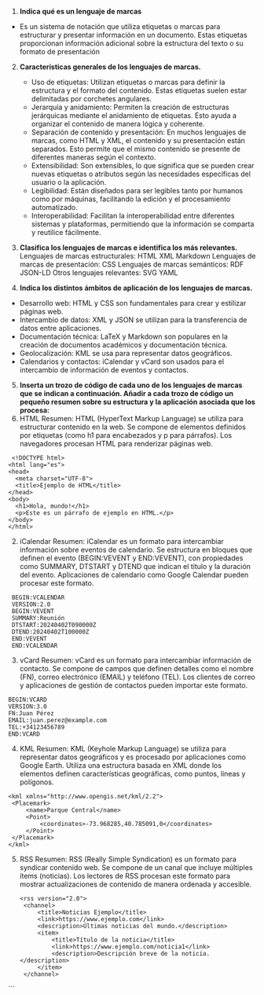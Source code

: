 1. **Indica qué es un lenguaje de marcas**
- Es un sistema de notación que utiliza etiquetas o marcas para estructurar y presentar información en un documento. Estas etiquetas proporcionan información adicional sobre la estructura del texto o su formato de presentación

2. **Características generales de los lenguajes de marcas.**
   - Uso de etiquetas: Utilizan etiquetas o marcas para definir la estructura y el formato del contenido. Estas etiquetas suelen estar delimitadas por corchetes angulares.
   - Jerarquía y anidamiento: Permiten la creación de estructuras jerárquicas mediante el anidamiento de etiquetas. Esto ayuda a organizar el contenido de manera lógica y coherente.
   - Separación de contenido y presentación: En muchos lenguajes de marcas, como HTML y XML, el contenido y su presentación están separados. Esto permite que el mismo contenido se presente de diferentes maneras según el contexto.
   - Extensibilidad: Son extensibles, lo que significa que se pueden crear nuevas etiquetas o atributos según las necesidades específicas del usuario o la aplicación.
   - Legibilidad: Están diseñados para ser legibles tanto por humanos como por máquinas, facilitando la edición y el procesamiento automatizado.
   - Interoperabilidad: Facilitan la interoperabilidad entre diferentes sistemas y plataformas, permitiendo que la información se comparta y reutilice fácilmente.

3. **Clasifica los lenguajes de marcas e identifica los más relevantes.**
Lenguajes de marcas estructurales:
HTML
XML
Markdown
Lenguajes de marcas de presentación:
CSS
Lenguajes de marcas semánticos:
RDF
JSON-LD
Otros lenguajes relevantes:
SVG
YAML
4. **Indica los distintos ámbitos de aplicación de los lenguajes de marcas.**
- Desarrollo web: HTML y CSS son fundamentales para crear y estilizar páginas web.
- Intercambio de datos: XML y JSON se utilizan para la transferencia de datos entre aplicaciones.
- Documentación técnica: LaTeX y Markdown son populares en la creación de documentos académicos y documentación técnica.
- Geolocalización: KML se usa para representar datos geográficos.
- Calendarios y contactos: iCalendar y vCard son usados para el intercambio de información de eventos y contactos.
5. **Inserta un trozo de código de cada uno de los lenguajes de marcas que se indican a continuación. Añadir a cada trozo de código un pequeño resumen sobre su estructura y la aplicación asociada que los procesa:**
 1.  HTML 
   Resumen: HTML (HyperText Markup Language) se utiliza para estructurar contenido en la web. Se compone de elementos definidos por etiquetas (como h1 para encabezados y p para párrafos). Los navegadores procesan HTML para renderizar páginas web.
  ```
   <!DOCTYPE html>
<html lang="es">
<head>
    <meta charset="UTF-8">
    <title>Ejemplo de HTML</title>
</head>
<body>
    <h1>Hola, mundo!</h1>
    <p>Este es un párrafo de ejemplo en HTML.</p>
</body>
</html>
```
2.  iCalendar
   Resumen: iCalendar es un formato para intercambiar información sobre eventos de calendario. Se estructura en bloques que definen el evento (BEGIN:VEVENT y END:VEVENT), con propiedades como SUMMARY, DTSTART y DTEND que indican el título y la duración del evento. Aplicaciones de calendario como Google Calendar pueden procesar este formato.
   ```
    BEGIN:VCALENDAR
    VERSION:2.0
    BEGIN:VEVENT
    SUMMARY:Reunión
    DTSTART:20240402T090000Z
    DTEND:20240402T100000Z
    END:VEVENT
    END:VCALENDAR
   ```
3.  vCard 
  Resumen: vCard es un formato para intercambiar información de contacto. Se compone de campos que definen detalles como el nombre (FN), correo electrónico (EMAIL) y teléfono (TEL). Los clientes de correo y aplicaciones de gestión de contactos pueden importar este formato.
  ```
BEGIN:VCARD
VERSION:3.0
FN:Juan Pérez
EMAIL:juan.perez@example.com
TEL:+34123456789
END:VCARD
```

4.  KML
   Resumen: KML (Keyhole Markup Language) se utiliza para representar datos geográficos y es procesado por aplicaciones como Google Earth. Utiliza una estructura basada en XML donde los elementos definen características geográficas, como puntos, líneas y polígonos.
   ```
   <kml xmlns="http://www.opengis.net/kml/2.2">
    <Placemark>
        <name>Parque Central</name>
        <Point>
            <coordinates>-73.968285,40.785091,0</coordinates>
        </Point>
    </Placemark>
</kml>
```
5. RSS
   Resumen: RSS (Really Simple Syndication) es un formato para syndicar contenido web. Se compone de un canal que incluye múltiples ítems (noticias). Los lectores de RSS procesan este formato para mostrar actualizaciones de contenido de manera ordenada y accesible.
   ```
   <rss version="2.0">
    <channel>
        <title>Noticias Ejemplo</title>
        <link>https://www.ejemplo.com</link>
        <description>Últimas noticias del mundo.</description>
        <item>
            <title>Título de la noticia</title>
            <link>https://www.ejemplo.com/noticia1</link>
            <description>Descripción breve de la noticia.</description>
        </item>
    </channel>
</rss>
```